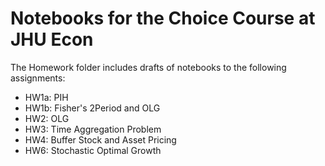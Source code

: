 # Notebooks for the Choice Course at JHU Econ 

The Homework folder includes drafts of notebooks to the following assignments:
- HW1a: PIH
- HW1b: Fisher's 2Period and OLG
- HW2: OLG 
- HW3: Time Aggregation Problem
- HW4: Buffer Stock and Asset Pricing  
- HW6: Stochastic Optimal Growth 
